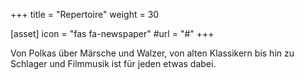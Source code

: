 +++
title = "Repertoire"
weight = 30

[asset]
  icon = "fas fa-newspaper"
  #url = "#"
+++

Von Polkas über Märsche und Walzer, von alten Klassikern bis hin zu Schlager und Filmmusik ist für jeden etwas dabei.